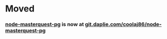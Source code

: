 # Moved
### [node-masterquest-pg](https://git.daplie.com/coolaj86/node-masterquest-pg) is now at [git.daplie.com/coolaj86/node-masterquest-pg](https://git.daplie.com/coolaj86/node-masterquest-pg)
